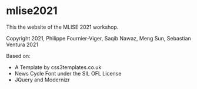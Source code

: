 # mlise2021

This the website of the MLISE 2021 workshop.

Copyright 2021,   Philippe Fournier-Viger, Saqib Nawaz, Meng Sun, Sebastian Ventura 2021

Based on: 
- A Template by css3templates.co.uk
- News Cycle Font under the SIL OFL License
- JQuery and Modernizr

